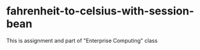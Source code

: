 # fahrenheit-to-celsius-with-session-bean
 This is assignment and part of "Enterprise Computing" class

